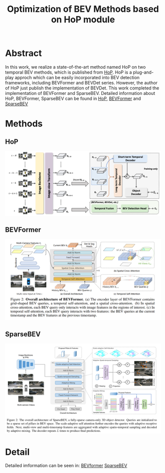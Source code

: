 <div align="center">   
  
# Optimization of BEV Methods based on HoP module
</div>

</br>


# Abstract
In this work, we realize a state-of-the-art method named HoP on two temporal BEV methods, which is published from [HoP](https://arxiv.org/abs/2304.00967). HoP is a plug-and-play approch which can be easily incorporated into BEV detection frameworks, including BEVFormer and BEVDet series. However, the author of HoP just publish the implementation of BEVDet. This work completed the implementation of BEVFormer and SparseBEV. Detailed information about HoP, BEVFormer, SparseBEV can be found in [HoP](https://github.com/Sense-X/HoP), [BEVFormer](https://github.com/fundamentalvision/BEVFormer) and [SparseBEV](https://github.com/MCG-NJU/SparseBEV)

# Methods

## HoP
<img src="resources/HoP_framework.png" width="1000" >

## BEVFormer
<img src="resources/BEVFormer_framework.png" width="1000" >

## SparseBEV
<img src="resources/SparseBEV_framework.png" width="1000" >

# Detail

Detailed imformation can be seen in:
[BEVformer](./BEVFormer/README.md)
[SparseBEV](./SparseBEV/README.md)




